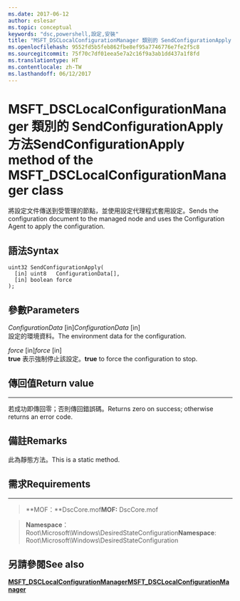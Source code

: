 ```yaml
---
ms.date: 2017-06-12
author: eslesar
ms.topic: conceptual
keywords: "dsc,powershell,設定,安裝"
title: "MSFT_DSCLocalConfigurationManager 類別的 SendConfigurationApply 方法"
ms.openlocfilehash: 9552fd5b5feb862fbe8ef95a7746776e7fe2f5c8
ms.sourcegitcommit: 75f70c7df01eea5e7a2c16f9a3ab1dd437a1f8fd
ms.translationtype: HT
ms.contentlocale: zh-TW
ms.lasthandoff: 06/12/2017
---
```

# <a name="sendconfigurationapply-method-of-the-msftdsclocalconfigurationmanager-class"></a><span data-ttu-id="a87ae-103">MSFT_DSCLocalConfigurationManager 類別的 SendConfigurationApply 方法</span><span class="sxs-lookup"><span data-stu-id="a87ae-103">SendConfigurationApply method of the MSFT_DSCLocalConfigurationManager class</span></span>

<span data-ttu-id="a87ae-104">將設定文件傳送到受管理的節點，並使用設定代理程式套用設定。</span><span class="sxs-lookup"><span data-stu-id="a87ae-104">Sends the configuration document to the managed node and uses the Configuration Agent to apply the configuration.</span></span>

<a name="syntax"></a><span data-ttu-id="a87ae-105">語法</span><span class="sxs-lookup"><span data-stu-id="a87ae-105">Syntax</span></span>
------

```mof
uint32 SendConfigurationApply(
  [in] uint8   ConfigurationData[],
  [in] boolean force
);
```

<a name="parameters"></a><span data-ttu-id="a87ae-106">參數</span><span class="sxs-lookup"><span data-stu-id="a87ae-106">Parameters</span></span>
----------

<span data-ttu-id="a87ae-107">*ConfigurationData* \[in\]</span><span class="sxs-lookup"><span data-stu-id="a87ae-107">*ConfigurationData* \[in\]</span></span>  
<span data-ttu-id="a87ae-108">設定的環境資料。</span><span class="sxs-lookup"><span data-stu-id="a87ae-108">The environment data for the configuration.</span></span>

<span data-ttu-id="a87ae-109">*force* \[in\]</span><span class="sxs-lookup"><span data-stu-id="a87ae-109">*force* \[in\]</span></span>  
<span data-ttu-id="a87ae-110">**true** 表示強制停止該設定。</span><span class="sxs-lookup"><span data-stu-id="a87ae-110">**true** to force the configuration to stop.</span></span>

## <a name="return-value"></a><span data-ttu-id="a87ae-111">傳回值</span><span class="sxs-lookup"><span data-stu-id="a87ae-111">Return value</span></span>
------------

<span data-ttu-id="a87ae-112">若成功即傳回零；否則傳回錯誤碼。</span><span class="sxs-lookup"><span data-stu-id="a87ae-112">Returns zero on success; otherwise returns an error code.</span></span>

## <a name="remarks"></a><span data-ttu-id="a87ae-113">備註</span><span class="sxs-lookup"><span data-stu-id="a87ae-113">Remarks</span></span>

<span data-ttu-id="a87ae-114">此為靜態方法。</span><span class="sxs-lookup"><span data-stu-id="a87ae-114">This is a static method.</span></span>

## <a name="requirements"></a><span data-ttu-id="a87ae-115">需求</span><span class="sxs-lookup"><span data-stu-id="a87ae-115">Requirements</span></span>
------------
><span data-ttu-id="a87ae-116">**MOF：**DscCore.mof</span><span class="sxs-lookup"><span data-stu-id="a87ae-116">**MOF:** DscCore.mof</span></span>

><span data-ttu-id="a87ae-117">**Namespace**：Root\Microsoft\Windows\DesiredStateConfiguration</span><span class="sxs-lookup"><span data-stu-id="a87ae-117">**Namespace**: Root\Microsoft\Windows\DesiredStateConfiguration</span></span>


## <a name="see-also"></a><span data-ttu-id="a87ae-118">另請參閱</span><span class="sxs-lookup"><span data-stu-id="a87ae-118">See also</span></span>


[<span data-ttu-id="a87ae-119">**MSFT_DSCLocalConfigurationManager**</span><span class="sxs-lookup"><span data-stu-id="a87ae-119">**MSFT_DSCLocalConfigurationManager**</span></span>](msft-dsclocalconfigurationmanager.md)


 

 



